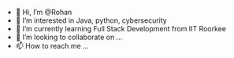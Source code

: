 - 👋 Hi, I’m @Rohan
- 👀 I’m interested in Java, python, cybersecurity
- 🌱 I’m currently learning Full Stack Development from IIT Roorkee
- 💞️ I’m looking to collaborate on ...
- 📫 How to reach me ...

<!---
Rohan1200702/Rohan1200702 is a ✨ special ✨ repository because its `README.md` (this file) appears on your GitHub profile.
You can click the Preview link to take a look at your changes.
--->
